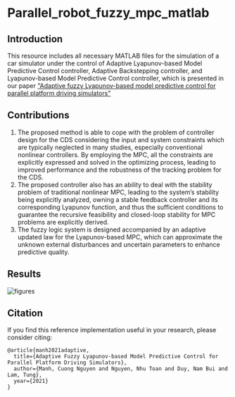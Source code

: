 # Parallel_robot_fuzzy_mpc_matlab

## Introduction 

This resource includes all necessary MATLAB files for the simulation of a car simulator under the control of Adaptive Lyapunov-based Model Predictive Control controller, Adaptive Backstepping controller, and Lyapunov-based Model Predictive Control controller, which is presented in our paper ["Adaptive fuzzy Lyapunov-based model predictive control for parallel platform driving simulators"](https://doi.org/10.1177/01423312221122470)

## Contributions
1. The proposed method is able to cope with the problem of controller design for the CDS considering the input and system constraints which are typically neglected
in many studies, especially conventional nonlinear controllers. By employing the MPC, all the constraints are explicitly expressed and solved in the optimizing process, leading to improved performance and the robustness of the tracking problem for the CDS.
2. The proposed controller also has an ability to deal with the stability problem of traditional nonlinear MPC, leading to the system’s stability being explicitly
analyzed, owning a stable feedback controller and its corresponding Lyapunov function, and thus the sufficient conditions to guarantee the recursive feasibility
and closed-loop stability for MPC problems are explicitly derived.
3. The fuzzy logic system is designed accompanied by an adaptive updated law for the Lyapunov-based MPC, which can approximate the unknown external disturbances and uncertain parameters to enhance predictive quality.

## Results
![figures](image/table1.png)

## Citation
If you find this reference implementation useful in your research, please consider citing:
```
@article{manh2021adaptive,
  title={Adaptive Fuzzy Lyapunov-based Model Predictive Control for Parallel Platform Driving Simulators},
  author={Manh, Cuong Nguyen and Nguyen, Nhu Toan and Duy, Nam Bui and Lam, Tung},
  year={2021}
}
```
